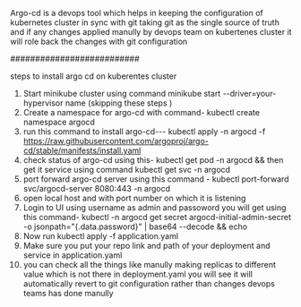 Argo-cd is a devops tool which helps in keeping the configuration of kubernetes cluster in sync with git taking git as the single source of truth and if any changes applied manully by devops team on kubertenes cluster it will role back the changes with git configuration 

##########################

steps to install argo cd on kuberentes cluster
1. Start minikube cluster using command minikube start --driver=your-hypervisor name (skipping these steps )
2. Create a namespace for argo-cd with command- kubectl create namespace argocd
3. run this command to install argo-cd---   kubectl apply -n argocd -f https://raw.githubusercontent.com/argoproj/argo-cd/stable/manifests/install.yaml
5. check status of argo-cd using this-  kubectl get pod -n argocd && then get it service using command kubectl get svc -n argocd
6. port forward argo-cd server using this command - kubectl port-forward svc/argocd-server 8080:443 -n argocd
7. open local host and with port number on which it is listening
8. Login to UI using username as admin and passoword you will get using this command- kubectl -n argocd get secret argocd-initial-admin-secret -o jsonpath="{.data.password}" | base64 --decode && echo
9. Now run  kubectl apply -f application.yaml 
10. Make sure you put your repo link and path of your deployment and service in application.yaml
11. you can check all the things like manully making replicas to different value which is not there in deployment.yaml you will see it will automatically revert to git configuration rather than changes devops teams has done manully
